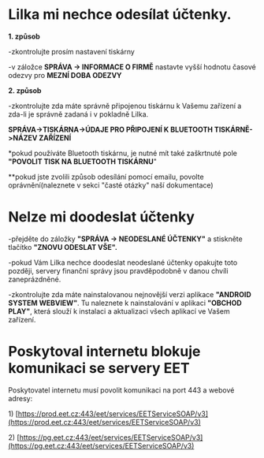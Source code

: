 # Lilka mi nechce odesílat účtenky.

**1. způsob**

-zkontrolujte prosím nastavení tiskárny

-v záložce **SPRÁVA -&gt; INFORMACE O FIRMĚ** nastavte vyšší hodnotu časové odezvy pro **MEZNÍ DOBA ODEZVY**

**2. způsob**

-zkontrolujte zda máte správně připojenou tiskárnu k Vašemu zařízení a zda-li je správně zadaná i v pokladně Lilka.

**SPRÁVA-&gt;TISKÁRNA-&gt;ÚDAJE PRO PŘIPOJENÍ K BLUETOOTH TISKÁRNĚ-&gt;NÁZEV ZAŘÍZENÍ**

\*pokud používáte Bluetooth tiskárnu, je nutné mít také zaškrtnuté pole **"POVOLIT TISK NA BLUETOOTH TISKÁRNU**"

\*\*pokud jste zvolili způsob odesílání pomocí emailu, povolte oprávnění\(naleznete v sekci "časté otázky" naší dokumentace\)

# Nelze mi doodeslat účtenky

-přejděte do záložky **"SPRÁVA -&gt; NEODESLANÉ ÚČTENKY"** a stiskněte tlačítko **"ZNOVU ODESLAT VŠE".**

-pokud Vám Lilka nechce doodeslat neodeslané účtenky opakujte toto později, servery finanční správy jsou pravděpodobně v danou chvíli zaneprázdněné.

-zkontrolujte zda máte nainstalovanou nejnovější verzi aplikace **"ANDROID SYSTEM WEBVIEW"**. Tu naleznete k nainstalování v aplikaci **"OBCHOD PLAY"**, která slouží k instalaci a aktualizaci všech aplikací ve Vašem zařízení.

# Poskytoval internetu blokuje komunikaci se servery EET

Poskytovatel internetu musí povolit komunikaci na port 443 a webové adresy:

1\) [https://prod.eet.cz:443/eet/services/EETServiceSOAP/v3](https://prod.eet.cz:443/eet/services/EETServiceSOAP/v3)

2\) [https://pg.eet.cz:443/eet/services/EETServiceSOAP/v3](https://pg.eet.cz:443/eet/services/EETServiceSOAP/v3)


